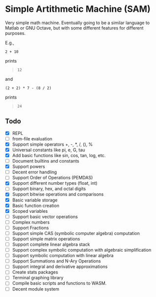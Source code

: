 # Simple Artithmetic Machine (SAM)
Very simple math machine. Eventually going to be a similar language to Matlab or GNU Octave, but with some different features for different purposes.

E.g.,

```
2 + 10
```
prints
> `12`

and

```
(2 + 2) * 7 - (8 / 2)
```
prints 
> `24`

## Todo

- [x] REPL
- [ ] from-file evaluation
- [x] Support simple operators +, -, *, /, (), %
- [x] Universal constants like pi, e, G, tau
- [x] Add basic functions like sin, cos, tan, log, etc.
- [ ] Document builtins and constants
- [x] Support powers
- [ ] Decent error handling
- [ ] Support Order of Operations (PEMDAS)
- [x] Support different number types (float, int)
- [ ] Support binary, hex, and octal digits
- [x] Support bitwise operations and comparisons
- [x] Basic variable storage
- [x] Basic function creation
- [x] Scoped variables
- [ ] Support basic vector operations
- [ ] Complex numbers
- [ ] Support Fractions
- [ ] Support simple CAS (symbolic computer algebra) computation
- [ ] Support simple matrix operations
- [ ] Support complete linear algebra stack
- [ ] Support complex symbolic computation with algebraic simplification
- [ ] Support symbolic computation with linear algebra
- [ ] Support Summations and N-Ary Operations
- [ ] Support integral and derivative approximations
- [ ] Create stats packages
- [ ] Terminal graphing library
- [ ] Compile basic scripts and functions to WASM.
- [ ] Decent module system

